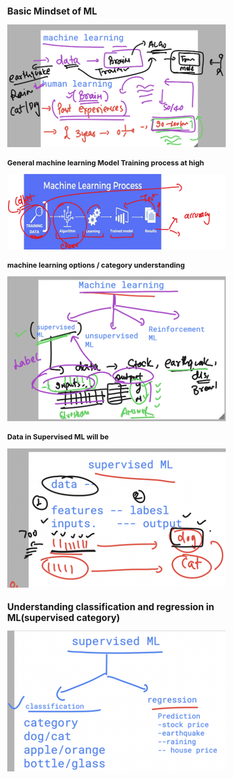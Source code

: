## Basic Mindset of ML 

<img src="ml1.png">

### General machine learning Model Training process at high 

<img src="ml2.png">

### machine learning options / category understanding 

<img src="ml3.png">

### Data in Supervised ML will be 

<img src="ml4.png">

## Understanding classification and regression in ML(supervised category)

<img src="ml5.png">